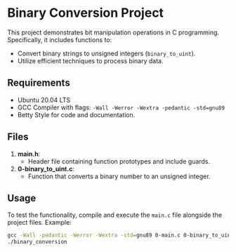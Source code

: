 # Binary Conversion Project

This project demonstrates bit manipulation operations in C programming. Specifically, it includes functions to:

- Convert binary strings to unsigned integers (`binary_to_uint`).
- Utilize efficient techniques to process binary data.

## Requirements
- Ubuntu 20.04 LTS
- GCC Compiler with flags: `-Wall -Werror -Wextra -pedantic -std=gnu89`
- Betty Style for code and documentation.

## Files
1. **main.h**:
   - Header file containing function prototypes and include guards.
2. **0-binary_to_uint.c**:
   - Function that converts a binary number to an unsigned integer.

## Usage
To test the functionality, compile and execute the `main.c` file alongside the project files. Example:
```bash
gcc -Wall -pedantic -Werror -Wextra -std=gnu89 0-main.c 0-binary_to_uint.c -o binary_conversion
./binary_conversion
